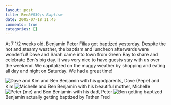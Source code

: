 ```yaml
---
layout: post
title: Ben&#039;s Baptism
date: 2005-07-18 11:45
comments: true
categories: []
---
```

At 7 1/2 weeks old, Benjamin Peter Filias got baptized yesterday. Despite the hot and steamy weather, the baptism and luncheon afterwards were wonderful! Dave and Sarah came into town from Green Bay to share and celebrate Ben's big day. It was very nice to have guests stay with us over the weekend. We capitalized on the muggy weather by shopping and eating all day and night on Saturday. We had a great time!

<img class=photo src='http://www.peterfilias.com/wordpress/wp-content/DSC_0147.jpg' alt='Dave and Kim and Ben' />
Benjamin with his godparents, Dave (Pepe) and Kim

<img class=photo src='http://www.peterfilias.com/wordpress/wp-content/DSC_0205.jpg' alt='Michelle and Ben' />
Benjamin with his beautiful mother, Michelle

<img class=photo src='http://www.peterfilias.com/wordpress/wp-content/DSC_0215.jpg' alt='Peter (me) and Ben' />
Benjamin with his dad, Peter

<img class=photo src='http://www.peterfilias.com/wordpress/wp-content/DSC_0245.jpg' alt='Ben getting baptized' />
Benjamin actually getting baptized by Father Fred
